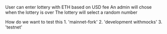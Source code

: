 User can enter lottery with ETH based on USD fee
An admin will chose when the lottery is over
The lottery will select a random number

How do we want to test this 1. 'mainnet-fork' 2. 'development withmocks' 3. 'testnet'
